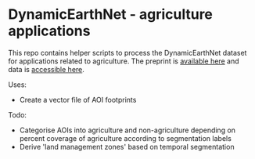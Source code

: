 # DynamicEarthNet - agriculture applications 

This repo contains helper scripts to process the DynamicEarthNet dataset for applications related to agriculture. The preprint is [available here](https://arxiv.org/pdf/2203.12560.pdf) and data is [accessible here](https://mediatum.ub.tum.de/1650201).

Uses:
- Create a vector file of AOI footprints

Todo:
- Categorise AOIs into agriculture and non-agriculture depending on percent coverage of agriculture according to segmentation labels
- Derive 'land management zones' based on temporal segmentation

